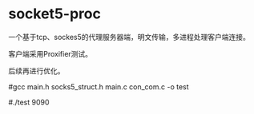 # socket5-proc

一个基于tcp、sockes5的代理服务器端，明文传输，多进程处理客户端连接。

客户端采用Proxifier测试。

后续再进行优化。


#gcc main.h socks5_struct.h main.c con_com.c -o test

#./test 9090


